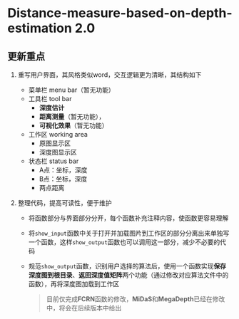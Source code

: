 # Distance-measure-based-on-depth-estimation 2.0

## 更新重点

1. 重写用户界面，其风格类似word，交互逻辑更为清晰，其结构如下
   - 菜单栏 menu bar（暂无功能）
   - 工具栏 tool bar
      - **深度估计**
      - **距离测量**（暂无功能），
      - **可视化效果**（暂无功能）
   - 工作区 working area
      - 原图显示区
      - 深度图显示区
   - 状态栏 status bar
      - A点：坐标，深度
      - B点：坐标，深度
      - 两点距离
2. 整理代码，提高可读性，便于维护

   - 将函数部分与界面部分分开，每个函数补充注释内容，使函数更容易理解
   
   - 将`show_input`函数中关于打开并加载图片到工作区的部分分离出来单独写一个函数，这样`show_output`函数也可以调用这一部分，减少不必要的代码
   
   - 规范`show_output`函数，识别用户选择的算法后，使用一个函数实现**保存深度图到根目录**、**返回深度值矩阵**两个功能（通过修改对应算法文件中的函数），再将深度图加载到工作区
   
     > 目前仅完成**FCRN**函数的修改，**MiDaS**和**MegaDepth**已经在修改中，将会在后续版本中给出

